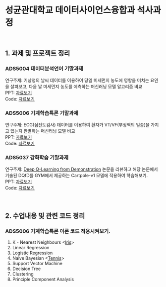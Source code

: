 # 성균관대학교 데이터사이언스융합과 석사과정 <br/><br/>

## 1. 과제 및 프로젝트 정리
### ADS5004 데이터분석언어 기말과제 
연구주제: 기상청의 날씨 데이터를 이용하여 당일 미세먼지 농도에 영향을 미치는 요인을 살펴보고, 다음 날 미세먼지 농도를 예측하는 머신러닝 모델 알고리즘 비교<br/>
PPT: [자료보기](https://github.com/Hanbi-Kim/SKKU-Applied-Data-Science/blob/main/ADS5004_%EB%8D%B0%EC%9D%B4%ED%84%B0%EB%B6%84%EC%84%9D%EC%96%B8%EC%96%B4/ADS5004_%EB%8D%B0%EC%9D%B4%ED%84%B0%EB%B6%84%EC%84%9D%EC%96%B8%EC%96%B4_%EA%B8%B0%EB%A7%90%ED%94%84%EB%A1%9C%EC%A0%9D%ED%8A%B8.pdf)<br/>
Code: [자료보기](https://github.com/Hanbi-Kim/SKKU-Applied-Data-Science/blob/main/ADS5004_%EB%8D%B0%EC%9D%B4%ED%84%B0%EB%B6%84%EC%84%9D%EC%96%B8%EC%96%B4/ADS5004_%EB%8D%B0%EC%9D%B4%ED%84%B0%EB%B6%84%EC%84%9D%EC%96%B8%EC%96%B4_%EA%B8%B0%EB%A7%90%ED%94%84%EB%A1%9C%EC%A0%9D%ED%8A%B8.ipynb)<br/>

### ADS5006 기계학습특론 기말과제
연구주제: ECG(심전도검사) 데이터를 이용하여 환자가 VT/VF(부정맥의 일종)을 가지고 있는지 판별하는 머신러닝 모델 비교<br/>
PPT: [자료보기](https://github.com/Hanbi-Kim/SKKU-Applied-Data-Science/blob/main/ADS5006_%EA%B8%B0%EA%B3%84%ED%95%99%EC%8A%B5%ED%8A%B9%EB%A1%A0/ADS5006_%EA%B8%B0%EB%A7%90%EA%B3%BC%EC%A0%9C_%EB%B6%80%EC%A0%95%EB%A7%A5%ED%8C%90%EB%B3%84%ED%95%98%EA%B8%B0_%EA%B9%80%ED%95%9C%EB%B9%84.pdf)<br/>
Code: [자료보기](https://github.com/Hanbi-Kim/SKKU-Applied-Data-Science/blob/main/ADS5006_%EA%B8%B0%EA%B3%84%ED%95%99%EC%8A%B5%ED%8A%B9%EB%A1%A0/ADS5006_%EA%B8%B0%EB%A7%90%EA%B3%BC%EC%A0%9C_%EB%B6%80%EC%A0%95%EB%A7%A5%ED%8C%90%EB%B3%84%ED%95%98%EA%B8%B0_%EA%B9%80%ED%95%9C%EB%B9%84.ipynb)<br/>

### ADS5037 강화학습 기말과제
연구주제: [Deep Q-Learning from Demonstration](https://arxiv.org/pdf/1704.03732.pdf) 논문을 리뷰하고 해당 논문에서 기술된 DQfD를 GYM에서 제공하는 Cartpole-v1 모델에 적용하여 학습해보기.<br/>
PPT: [자료보기](https://github.com/Hanbi-Kim/SKKU-Applied-Data-Science/blob/main/ADS5037_%EA%B0%95%ED%99%94%ED%95%99%EC%8A%B5/ADS5037_%EA%B0%95%ED%99%94%ED%95%99%EC%8A%B5_%EA%B8%B0%EB%A7%90%EA%B3%BC%EC%A0%9C_%EA%B9%80%ED%95%9C%EB%B9%84.pdf)<br/>
Code: [자료보기](https://github.com/Hanbi-Kim/SKKU-Applied-Data-Science/blob/main/ADS5037_%EA%B0%95%ED%99%94%ED%95%99%EC%8A%B5/agent_1.py)<br/>
<br/>
<br/>

## 2. 수업내용 및 관련 코드 정리
### ADS5006 기계학습특론 이론 코드 적용시켜보기. 
1. K - Nearest Neighbours <[Iris](https://github.com/Hanbi-Kim/SKKU-Applied-Data-Science/blob/main/ADS5006_%EA%B8%B0%EA%B3%84%ED%95%99%EC%8A%B5%ED%8A%B9%EB%A1%A0/Iris_KNN.ipynb)>
2. Linear Regression
3. Logistic Regression
4. Naive Bayesian <[Tennis](https://github.com/Hanbi-Kim/SKKU-Applied-Data-Science/blob/main/ADS5006_%EA%B8%B0%EA%B3%84%ED%95%99%EC%8A%B5%ED%8A%B9%EB%A1%A0/ADS5006_Tennis_GNB.ipynb)>
5. Support Vector Machine
6. Decision Tree
7. Clustering
8. Principle Component Analysis 

